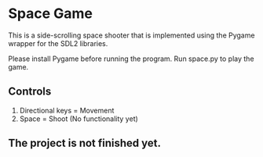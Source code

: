 # Space Game

This is a side-scrolling space shooter that is implemented using the Pygame wrapper for the SDL2 libraries.

Please install Pygame before running the program. Run space.py to play the game.

## Controls
1. Directional keys = Movement
2. Space = Shoot (No functionality yet)

## The project is not finished yet.
